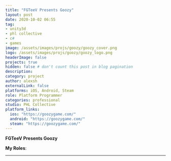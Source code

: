 ```yaml
---
title: "FGTeeV Presents Goozy"
layout: post
date: 2020-10-02 06:55
tag: 
- unity3d
- phl collective
- c#
- games
image: /assets/images/projs/goozy/goozy_cover.png
logo: /assets/images/projs/goozy/goozy_logo.png
headerImage: false
projects: true
hidden: false # don't count this post in blog pagination
description: 
category: project
author: alexsh
externalLink: false
platforms: iOS, Android, Steam
role: Platform Programmer
categories: professional
studio: PHL Collective
platform_links:
  ios: "https://goozygame.com/"
  android: "https://goozygame.com/"
  steam: "https://goozygame.com/"
---
```


**FGTeeV Presents Goozy** 


**My Roles**:


---
